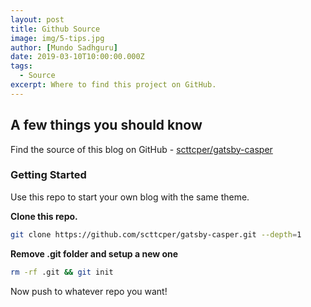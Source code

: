 ```yaml
---
layout: post
title: Github Source
image: img/5-tips.jpg
author: [Mundo Sadhguru]
date: 2019-03-10T10:00:00.000Z
tags:
  - Source
excerpt: Where to find this project on GitHub.
---
```


## __A few things you should know__
Find the source of this blog on GitHub - [scttcper/gatsby-casper](https://github.com/scttcper/gatsby-casper)

### Getting Started
Use this repo to start your own blog with the same theme.

__Clone this repo.__
```bash
git clone https://github.com/scttcper/gatsby-casper.git --depth=1
```

__Remove .git folder and setup a new one__
```bash
rm -rf .git && git init
```

Now push to whatever repo you want!
